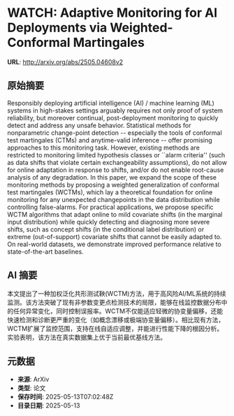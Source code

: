 # WATCH: Adaptive Monitoring for AI Deployments via Weighted-Conformal Martingales

**URL**: http://arxiv.org/abs/2505.04608v2

## 原始摘要

Responsibly deploying artificial intelligence (AI) / machine learning (ML)
systems in high-stakes settings arguably requires not only proof of system
reliability, but moreover continual, post-deployment monitoring to quickly
detect and address any unsafe behavior. Statistical methods for nonparametric
change-point detection -- especially the tools of conformal test martingales
(CTMs) and anytime-valid inference -- offer promising approaches to this
monitoring task. However, existing methods are restricted to monitoring limited
hypothesis classes or ``alarm criteria'' (such as data shifts that violate
certain exchangeability assumptions), do not allow for online adaptation in
response to shifts, and/or do not enable root-cause analysis of any
degradation. In this paper, we expand the scope of these monitoring methods by
proposing a weighted generalization of conformal test martingales (WCTMs),
which lay a theoretical foundation for online monitoring for any unexpected
changepoints in the data distribution while controlling false-alarms. For
practical applications, we propose specific WCTM algorithms that adapt online
to mild covariate shifts (in the marginal input distribution) while quickly
detecting and diagnosing more severe shifts, such as concept shifts (in the
conditional label distribution) or extreme (out-of-support) covariate shifts
that cannot be easily adapted to. On real-world datasets, we demonstrate
improved performance relative to state-of-the-art baselines.


## AI 摘要

本文提出了一种加权泛化共形测试鞅(WCTM)方法，用于高风险AI/ML系统的持续监测。该方法突破了现有非参数变更点检测技术的局限，能够在线监控数据分布中的任何异常变化，同时控制误报率。WCTM不仅能适应轻微的协变量偏移，还能快速检测和诊断更严重的变化（如概念漂移或极端协变量偏移）。相比现有方法，WCTM扩展了监控范围，支持在线自适应调整，并能进行性能下降的根因分析。实验表明，该方法在真实数据集上优于当前最优基线方法。

## 元数据

- **来源**: ArXiv
- **类型**: 论文
- **保存时间**: 2025-05-13T07:02:48Z
- **目录日期**: 2025-05-13
